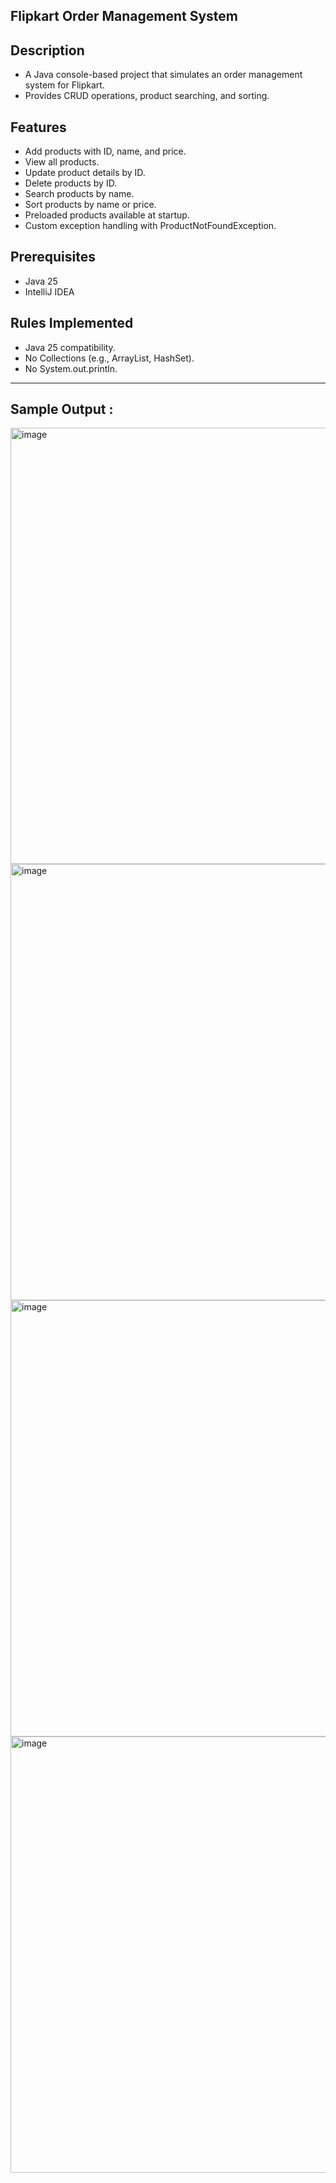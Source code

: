 ## Flipkart Order Management System

## Description
- A Java console-based project that simulates an order management system for Flipkart.  
- Provides CRUD operations, product searching, and sorting.  

## Features
- Add products with ID, name, and price.  
- View all products.  
- Update product details by ID.  
- Delete products by ID.  
- Search products by name.  
- Sort products by name or price.  
- Preloaded products available at startup.  
- Custom exception handling with ProductNotFoundException.  

## Prerequisites
- Java 25  
- IntelliJ IDEA  

## Rules Implemented
- Java 25 compatibility.
- No Collections (e.g., ArrayList, HashSet).
- No System.out.println.

---

## Sample Output :
<img width="564" height="698" alt="image" src="https://github.com/user-attachments/assets/276e0675-c4be-4c1a-b23b-7f681e61ed5a" />
<img width="564" height="698" alt="image" src="https://github.com/user-attachments/assets/d9b5a3da-e853-4ea5-8ec4-24c8f9232f41" />
<img width="564" height="698" alt="image" src="https://github.com/user-attachments/assets/67a1072d-4316-4142-bd06-c9260d5e4b29" />
<img width="564" height="698" alt="image" src="https://github.com/user-attachments/assets/48760557-86ab-44ef-b432-160ee86db8fb" />
